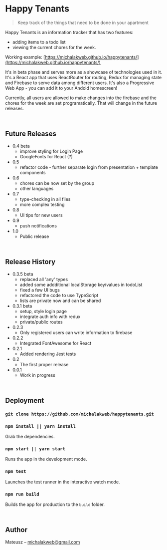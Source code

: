 # Happy Tenants
> Keep track of the things that need to be done in your apartment

Happy Tenants is an information tracker that has two features:
- adding items to a todo list
- viewing the current chores for the week.

Working example: [https://michalakweb.github.io/happytenants/](https://michalakweb.github.io/happytenants/)

It's in beta phase and serves more as a showcase of technologies used in it. It's a React app that uses ReactRouter for routing, Redux for managing state and Firebase to serve data among different users.  It's also a Progressive Web App - you can add it to your Andoid homescreen! 

Currently, all users are allowed to make changes into the firebase and the chores for the week are set programatically. That will change in the future releases. 

<br/>

## Future Releases 
* 0.4 beta
    * improve styling for Login Page
    * GoogleFonts for React (?)
* 0.5
    * refactor code - further separate login from presentation + template components
* 0.6
    * chores can be now set by the group
    * other languages 
* 0.7 
    * type-checking in all files
    * more complex testing
* 0.8
    * UI tips for new users
* 0.9
    * push notifications
* 1.0
    * Public release


<br/>


## Release History
* 0.3.5 beta
    * replaced all 'any' types
    * added some addditional localStorage key/values in todoList
    * fixed a few UI bugs
    * refactored the code to use TypeScript
    * lists are private now and can be shared
* 0.3.1 beta
    * setup, style login page
    * integrate auth info with redux
    * private/public routes
* 0.2.3 
    * Only registered users can write information to firebase
* 0.2.2
    * Integrated FontAwesome for React
* 0.2.1
    * Added rendering Jest tests
* 0.2 
    * The first proper release
* 0.0.1 
    * Work in progress

<br/>
    
## Deployment

### `git clone https://github.com/michalakweb/happytenants.git`

### `npm install || yarn install`
Grab the dependencies.

### `npm start || yarn start`
Runs the app in the development mode.

### `npm test`
Launches the test runner in the interactive watch mode.

### `npm run build`
Builds the app for production to the `build` folder.

<br/>

## Author

Mateusz – michalakweb@gmail.com

